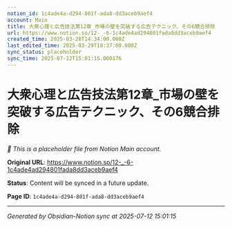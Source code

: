 ```yaml
---
notion_id: 1c4ade4a-d294-801f-ada8-dd3aceb9aef4
account: Main
title: 大衆心理と広告技法第12章_市場の壁を突破する広告テクニック、その6競合排除
url: https://www.notion.so/12-_-6-1c4ade4ad294801fada8dd3aceb9aef4
created_time: 2025-03-28T14:34:00.000Z
last_edited_time: 2025-03-29T10:37:00.000Z
sync_status: placeholder
sync_time: 2025-07-12T15:01:15.000176
---
```


# 大衆心理と広告技法第12章_市場の壁を突破する広告テクニック、その6競合排除

*🔄 This is a placeholder file from Notion Main account.*

**Original URL**: https://www.notion.so/12-_-6-1c4ade4ad294801fada8dd3aceb9aef4

**Status**: Content will be synced in a future update.

**Page ID**: `1c4ade4a-d294-801f-ada8-dd3aceb9aef4`

---

*Generated by Obsidian-Notion sync at 2025-07-12 15:01:15*
